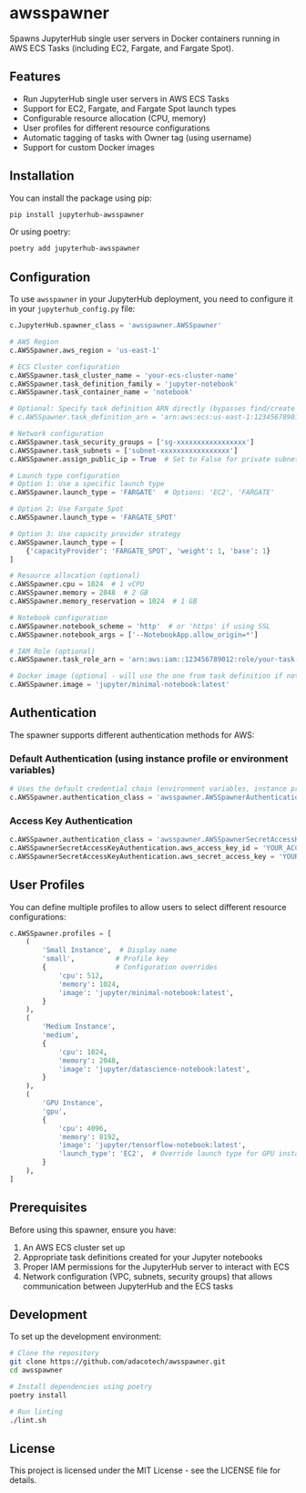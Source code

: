 # awsspawner

Spawns JupyterHub single user servers in Docker containers running in AWS ECS Tasks (including EC2, Fargate, and Fargate Spot).

## Features

- Run JupyterHub single user servers in AWS ECS Tasks
- Support for EC2, Fargate, and Fargate Spot launch types
- Configurable resource allocation (CPU, memory)
- User profiles for different resource configurations
- Automatic tagging of tasks with Owner tag (using username)
- Support for custom Docker images

## Installation

You can install the package using pip:

```bash
pip install jupyterhub-awsspawner
```

Or using poetry:

```bash
poetry add jupyterhub-awsspawner
```

## Configuration

To use `awsspawner` in your JupyterHub deployment, you need to configure it in your `jupyterhub_config.py` file:

```python
c.JupyterHub.spawner_class = 'awsspawner.AWSSpawner'

# AWS Region
c.AWSSpawner.aws_region = 'us-east-1'

# ECS Cluster configuration
c.AWSSpawner.task_cluster_name = 'your-ecs-cluster-name'
c.AWSSpawner.task_definition_family = 'jupyter-notebook'
c.AWSSpawner.task_container_name = 'notebook'

# Optional: Specify task definition ARN directly (bypasses find/create logic)
# c.AWSSpawner.task_definition_arn = 'arn:aws:ecs:us-east-1:123456789012:task-definition/jupyter-notebook:1'

# Network configuration
c.AWSSpawner.task_security_groups = ['sg-xxxxxxxxxxxxxxxxx']
c.AWSSpawner.task_subnets = ['subnet-xxxxxxxxxxxxxxxxx']
c.AWSSpawner.assign_public_ip = True  # Set to False for private subnets

# Launch type configuration
# Option 1: Use a specific launch type
c.AWSSpawner.launch_type = 'FARGATE'  # Options: 'EC2', 'FARGATE'

# Option 2: Use Fargate Spot
c.AWSSpawner.launch_type = 'FARGATE_SPOT'

# Option 3: Use capacity provider strategy
c.AWSSpawner.launch_type = [
    {'capacityProvider': 'FARGATE_SPOT', 'weight': 1, 'base': 1}
]

# Resource allocation (optional)
c.AWSSpawner.cpu = 1024  # 1 vCPU
c.AWSSpawner.memory = 2048  # 2 GB
c.AWSSpawner.memory_reservation = 1024  # 1 GB

# Notebook configuration
c.AWSSpawner.notebook_scheme = 'http'  # or 'https' if using SSL
c.AWSSpawner.notebook_args = ['--NotebookApp.allow_origin=*']

# IAM Role (optional)
c.AWSSpawner.task_role_arn = 'arn:aws:iam::123456789012:role/your-task-role'

# Docker image (optional - will use the one from task definition if not specified)
c.AWSSpawner.image = 'jupyter/minimal-notebook:latest'
```

## Authentication

The spawner supports different authentication methods for AWS:

### Default Authentication (using instance profile or environment variables)

```python
# Uses the default credential chain (environment variables, instance profile, etc.)
c.AWSSpawner.authentication_class = 'awsspawner.AWSSpawnerAuthentication'
```

### Access Key Authentication

```python
c.AWSSpawner.authentication_class = 'awsspawner.AWSSpawnerSecretAccessKeyAuthentication'
c.AWSSpawnerSecretAccessKeyAuthentication.aws_access_key_id = 'YOUR_ACCESS_KEY'
c.AWSSpawnerSecretAccessKeyAuthentication.aws_secret_access_key = 'YOUR_SECRET_KEY'
```

## User Profiles

You can define multiple profiles to allow users to select different resource configurations:

```python
c.AWSSpawner.profiles = [
    (
        'Small Instance',  # Display name
        'small',          # Profile key
        {                 # Configuration overrides
            'cpu': 512,
            'memory': 1024,
            'image': 'jupyter/minimal-notebook:latest',
        }
    ),
    (
        'Medium Instance',
        'medium',
        {
            'cpu': 1024,
            'memory': 2048,
            'image': 'jupyter/datascience-notebook:latest',
        }
    ),
    (
        'GPU Instance',
        'gpu',
        {
            'cpu': 4096,
            'memory': 8192,
            'image': 'jupyter/tensorflow-notebook:latest',
            'launch_type': 'EC2',  # Override launch type for GPU instances
        }
    ),
]
```

## Prerequisites

Before using this spawner, ensure you have:

1. An AWS ECS cluster set up
2. Appropriate task definitions created for your Jupyter notebooks
3. Proper IAM permissions for the JupyterHub server to interact with ECS
4. Network configuration (VPC, subnets, security groups) that allows communication between JupyterHub and the ECS tasks

## Development

To set up the development environment:

```bash
# Clone the repository
git clone https://github.com/adacotech/awsspawner.git
cd awsspawner

# Install dependencies using poetry
poetry install

# Run linting
./lint.sh
```

## License

This project is licensed under the MIT License - see the LICENSE file for details.
